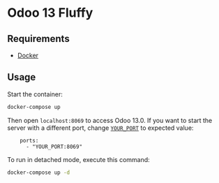 # Odoo 13 Fluffy

## Requirements

- [Docker](https://www.docker.com/get-started)

## Usage

Start the container:

```sh
docker-compose up
```

Then open `localhost:8069` to access Odoo 13.0. If you want to start the server with a different port, change [`YOUR_PORT`](docker-compose.yml#L18) to expected value:

```
    ports:
      - "YOUR_PORT:8069"
```

To run in detached mode, execute this command:

```sh
docker-compose up -d
```

